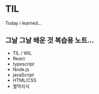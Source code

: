 # TIL

Today i learned...

## 그날 그날 배운 것 복습용 노트...

- TIL / WIL
- React
- typescript
- Node.js
- javaScript
- HTML/CSS
- 짤막지식
